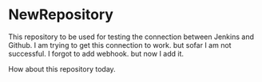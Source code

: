 # NewRepository
This repository to be used for testing the connection between Jenkins and Github.
I am trying to get this connection to work. but sofar I am not successful.
I forgot to add webhook. but now I add it.

How about this repository today.
